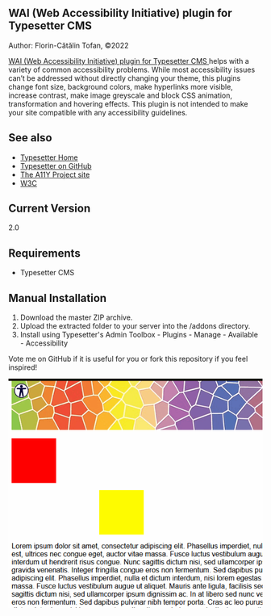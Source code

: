 ## WAI (Web Accessibility Initiative) plugin for Typesetter CMS ##
Author: Florin-Cătălin Tofan, ©2022

<a target="_blank" a href="">WAI (Web Accessibility Initiative) plugin for Typesetter CMS </a> helps with a variety of common accessibility problems. While most accessibility issues can’t be addressed without directly changing your theme, this plugins change font size, background colors, make hyperlinks more visible, increase contrast, make image greyscale and block CSS animation, transformation and hovering effects. This plugin is not intended to make your site compatible with any accessibility guidelines.

## See also 
* [Typesetter Home](http://www.typesettercms.com)
* [Typesetter on GitHub](https://github.com/Typesetter/Typesetter)
* [The A11Y Project site](https://www.a11yproject.com)
* [W3C](https://www.w3.org/standards/webdesign/accessibility)

## Current Version 
2.0

## Requirements ##
* Typesetter CMS

## Manual Installation ##
1. Download the master ZIP archive.
2. Upload the extracted folder to your server into the /addons directory.
3. Install using Typesetter's Admin Toolbox - Plugins - Manage - Available - Accessibility

Vote me on GitHub if it is useful for you or fork this repository if you feel inspired!

![image](https://github.com/florincatalin/Accessibility_Typesetter_Plugin/blob/wai/wai_demo.gif)
